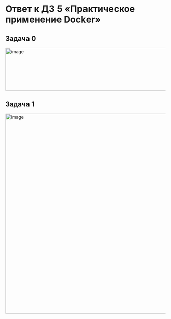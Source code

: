 # Ответ к ДЗ 5 «Практическое применение Docker»
## Задача 0
<img width="626" height="134" alt="image" src="https://github.com/user-attachments/assets/b2950ea4-918a-4e5c-a1eb-faffd519f950" />

## Задача 1

<img width="1251" height="627" alt="image" src="https://github.com/user-attachments/assets/e936a50b-c4ca-43cc-b3e2-0f1c5a5ee938" />


